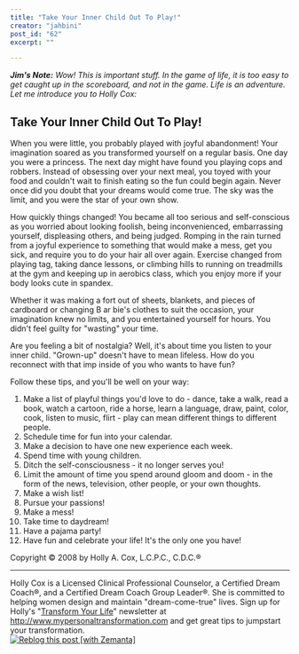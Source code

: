 ```yaml
---
title: "Take Your Inner Child Out To Play!"
creator: "jahbini"
post_id: "62"
excerpt: ""

---
```

<em><strong>Jim's Note:</strong>  Wow!  This is important stuff.  In the game of life,  it is too easy to get caught up in the scoreboard, and not in the game.  Life is an adventure.  Let me introduce you to Holly Cox:</em>
<h2>Take Your Inner Child Out To Play!</h2>

When you were little, you probably played with joyful abandonment! Your imagination soared as you transformed yourself on a regular basis. One day you were a princess. The next day might have found you playing cops and robbers. Instead of obsessing over your next meal, you toyed with your food and couldn't wait to finish eating so the fun could begin again. Never once did you doubt that your dreams would come true. The sky was the limit, and you were the star of your own show.

How quickly things changed! You became all too serious and self-conscious as you worried about looking foolish, being inconvenienced, embarrassing yourself, displeasing others, and being judged. Romping in the rain turned from a joyful experience to something that would make a mess, get you sick, and require you to do your hair all over again. Exercise changed from playing tag, taking dance lessons, or climbing hills to running on treadmills at the gym and keeping up in aerobics class, which you enjoy more if your body looks cute in spandex.

Whether it was making a fort out of sheets, blankets, and pieces of cardboard or changing B ar bie's clothes to suit the occasion, your imagination knew no limits, and you entertained yourself for hours. You didn't feel guilty for "wasting" your time.

Are you feeling a bit of nostalgia? Well, it's about time you listen to your inner child. "Grown-up" doesn't have to mean lifeless. How do you reconnect with that imp inside of you who wants to have fun?

Follow these tips, and you'll be well on your way:

<ol>
	<li>Make a list of playful things you'd love to do - dance, take a walk, read a book, watch a cartoon,  ride a horse, learn a language, draw, paint, color, cook, listen to music, flirt - play can mean different things to different people.</li>
	<li>Schedule time for fun into your calendar.</li>
	<li>Make a decision to have one new experience each week.</li>
	<li>Spend time with young children.</li>
	<li>Ditch the self-consciousness - it no longer serves you!</li>
	<li>Limit the amount of time you spend around gloom and doom - in the form of the news, television, other people, or your own thoughts.</li>
	<li>Make a wish list!</li>
	<li>Pursue your passions!</li>
	<li>Make a mess!</li>
	<li>Take time to daydream!</li>
	<li>Have a pajama party!</li>
	<li>Have fun and celebrate your life! It's the only one you have!</li>
</ol>

Copyright © 2008 by Holly A. Cox, L.C.P.C., C.D.C.®

<hr />
Holly Cox is a Licensed Clinical Professional Counselor, a Certified Dream Coach®, and a Certified Dream Coach Group Leader®.  She is committed to helping women design and maintain "dream-come-true" lives. Sign up for Holly's "<a href="http://www.mypersonaltransformation.com">Transform Your Life</a>" newsletter at <a href="http://www.mypersonaltransformation.com">http://www.mypersonaltransformation.com</a> and get great tips to jumpstart your transformation.

<div class="zemanta-pixie"><a class="zemanta-pixie-a" href="http://reblog.zemanta.com/zemified/18d38701-9024-4c7e-bdda-2387bf4e0994/" title="Zemified by Zemanta"><img class="zemanta-pixie-img" src="http://img.zemanta.com/reblog_e.png?x-id=18d38701-9024-4c7e-bdda-2387bf4e0994" alt="Reblog this post [with Zemanta]" /></a></div>